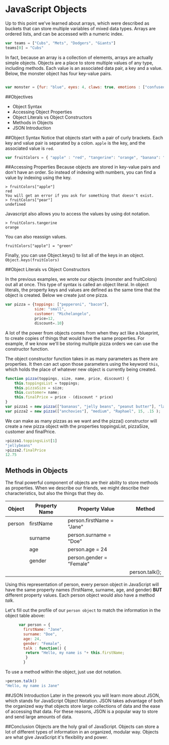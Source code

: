 # JavaScript Objects
Up to this point we've learned about arrays, which were described as buckets that can store multiple variables of mixed data types. Arrays are ordered lists, and can be accessed with a numeric index.

```js
var teams = ["Cubs", "Mets", "Dodgers", "Giants"]
teams[0] = "Cubs"
```
In fact, because an array is a collection of elements, arrays are actually simple objects. Objects are a place to store multiple values of any type, including methods. Each value is an associated data pair, a key and a value. Below, the monster object has four key-value pairs.

```js

var monster = {fur: "blue", eyes: 4, claws: true, emotions : ["confused", "happy", "peaceful"] }

```

##Objectives
* Object Syntax
* Accessing Object Properties
* Object Literals vs Object Constructors
* Methods in Objects
* JSON Introduction


##Object Syntax
Notice that objects start with a pair of curly brackets. Each key and value pair is separated by a colon. `apple` is the key, and the associated value is `red`.

```js
var fruitColors = { "apple" : "red", "tangerine": "orange", "banana": "yellow"}
```

##Accessing Properties
Because objects are stored in key-value pairs and don't have an order. So instead of indexing with numbers, you can find a value by indexing using the key.
```
> fruitColors["apple"]
red
You will get an error if you ask for something that doesn't exist.
> fruitColors["pear"]
undefined
```
Javascript also allows you to access the values by using dot notation.

```
> fruitColors.tangerine
orange
```

You can also reassign values.

`fruitColors["apple"] = "green"`

Finally, you can use Object.keys() to list all of the keys in an object.
`Object.keys(fruitColors)`

##Object Literals vs Object Constructors

In the previous examples, we wrote our objects (monster and fruitColors) out all at once. This type of syntax is called an object literal. In object literals, the property keys and values are defined as the same time that the  object is created. Below we create just one pizza.

```js
var pizza = {toppings: ["pepperoni", "bacon"],
             size: "small",
             customer: "Michelangelo",
             price=12,
             discount=.10}
```
A lot of the power from objects comes from when they act like a blueprint, to create copies of things that would have the same properties. For example, if we know we'll be storing multiple pizza orders we can use the  constructor function.

The object constructor function takes in as many parameters as there are properties. It then can act upon those parameters using the keyword `this`, which holds the place of whatever new object is currently being created.

```js
function pizza(toppings, size, name, price, discount) {
    this.toppingsList = toppings;
    this.pizzaSize = size;
    this.customer= name;
    this.finalPrice = price - (discount * price)
}
var pizza1 = new pizza(["bananas", "jelly beans", "peanut butter"], "large", "Donatello", 20, 0);
var pizza2 = new pizza(["anchovies"], "medium", "Raphael", 15, .15 );
```
We can make as many pizzas as we want and the pizza() constructor will create a new pizza object with the properties toppingsList, pizzaSize, customer and finalPrice.
```js
>pizza1.toppingsList[1]
"jellybeans"
>pizza2.finalPrice
12.75
```
## Methods in Objects
The final powerful component of objects are their ability to store methods as properties.
When we describe our friends, we might describe their characteristics, but also the things that they do.

Object  | Property Name        | Property Value                    | Method |
----------|---------------------------|-------------------------------------|-------------|
person | firstName                | person.firstName = "Jane" |
            | surname                 | person.surname = "Doe"    |
            | age                         | person.age = 24                 |
            | gender                    | person.gender = "Female" |
            |                                |                                            | person.talk();


Using this representation of person, every person object in JavaScript will have the same property names (firstName, surname, age, and gender) **BUT** different property values. Each person object would also have a method _talk_.

Let's fill out the profile of our `person object` to match the information in the object table above:

```javascript
      var person = {
        firstName: "Jane",
        surname: "Doe",
        age: 24,
        gender: "Female",
        talk : function() {
         return "Hello, my name is "+ this.firstName;
         }
        }
```

To use a method within the object, just use dot notation.
```javascript
>person.talk()
"Hello, my name is Jane"
```
##JSON Introduction
Later in the prework you will learn more about JSON, which stands for JavaScript Object Notation. JSON takes advantage of both the organized way that objects store large collections of data and the ease of accessing that data. For these reasons, JSON is a popular way to store and send large amounts of data.

##Conclusion
Objects are the holy grail of JavaScript. Objects can store a lot of different types of information in an organized, modular way. Objects are what give JavaScript it's flexibility and power.
